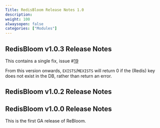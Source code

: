 ```yaml
---
Title: RedisBloom Release Notes 1.0
description:
weight: 100
alwaysopen: false
categories: ["Modules"]
---
```

## RedisBloom v1.0.3 Release Notes

This contains a single fix, issue #[19](https://github.com/RedisBloom/RedisBloom/issues/19) 

From this version onwards, `EXISTS`/`MEXISTS` will return 0 if the (Redis) key does not exist in the DB, rather than return an error.

## RedisBloom v1.0.2 Release Notes

## RedisBloom v1.0.0 Release Notes

This is the first GA release of ReBloom.
